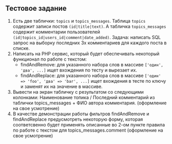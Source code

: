 ## Тестовое задание

1. Есть две таблички: `topics` и `topics_messages`. Таблица `topics` содержит записи постов `(id|title|text)`. А табличка `topics_messages` содержит комментарии пользователей `(id|topics_id|users_id|comment|date_added)`. Задача: написать SQL запрос на выборку последних 3х комментариев для каждого поста в списке.
2. Написать на PHP сервис, который будет обеспечивать некоторый функционал по работе с текстом:
   - findAndRemove: для указанного набора слов в массиве  `['один', 'два', ...]` ищет вхождения по тесту и вырезает их.
   - findAndReplace: для указанного набора слов в массиве `['один' => 'foo', 'два' => 'bar', ...]` ищет вхождения в тесте по ключу и заменят их на значение в массиве.
3. Вывести на экран табличку с результатом со следующими колонками: Наименование топика / Последний комментарий из таблички topics_messages + ФИО автора комментария. (оформление на свое усмотрение)
4. В качестве демонстрации работы фильтров findAndRemove и findAndReplace предусмотреть некоторую форму, которая соответсвенно будет применять описанные во 2-ом пункте правила по работе с текстом для topics_messages.comment (оформление на свое усмотрение)